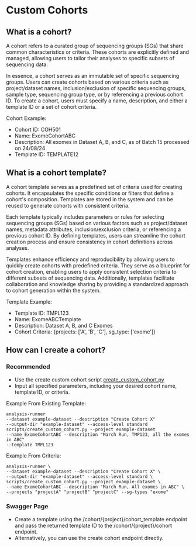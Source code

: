 

# Custom Cohorts 

## What is a cohort?

A cohort refers to a curated group of sequencing groups (SGs) that share common characteristics or criteria. These cohorts are explicitly defined and managed, allowing users to tailor their analyses to specific subsets of sequencing data.

In essence, a cohort serves as an immutable set of specific sequencing groups. Users can create cohorts based on various criteria such as project/dataset names, inclusion/exclusion of specific sequencing groups, sample type, sequencing group type, or by referencing a previous cohort ID.
To create a cohort, users must specify a name, description, and either a template ID or a set of cohort criteria.

Cohort Example:

* Cohort ID: COH501
* Name: ExomeCohortABC
* Description: All exomes in Dataset A, B, and C, as of Batch 15 processed on 24/08/24
* Template ID: TEMPLATE12


## What is a cohort template?

A cohort template serves as a predefined set of criteria used for creating cohorts. It encapsulates the specific conditions or filters that define a cohort's composition. Templates are stored in the system and can be reused to generate cohorts with consistent criteria.

Each template typically includes parameters or rules for selecting sequencing groups (SGs) based on various factors such as project/dataset names, metadata attributes, inclusion/exclusion criteria, or referencing a previous cohort ID. By defining templates, users can streamline the cohort creation process and ensure consistency in cohort definitions across analyses.

Templates enhance efficiency and reproducibility by allowing users to quickly create cohorts with predefined criteria. They serve as a blueprint for cohort creation, enabling users to apply consistent selection criteria to different subsets of sequencing data. Additionally, templates facilitate collaboration and knowledge sharing by providing a standardized approach to cohort generation within the system.

Template Example:

* Template ID: TMPL123
* Name: ExomeABCTemplate
* Description: Dataset A, B, and C Exomes
* Cohort Criteria: {projects: ['A', 'B', 'C'], sg_type: ['exome']}


## How can I create a cohort?

### Recommended

* Use the create custom cohort script [create_custom_cohort.py](https://github.com/populationgenomics/metamist/blob/dev/scripts/create_custom_cohort.py)
* Input all specified parameters, including your desired cohort name, template ID, or criteria.

Example From Existing Template:

```shell 
analysis-runner 
--dataset example-dataset --description "Create Cohort X"
--output-dir "example-dataset" --access-level standard 
scripts/create_custom_cohort.py --project example-dataset 
--name ExomeCohortABC --description "March Run, TMP123, all the exomes in ABC" 
--template TMPL123
```

Example From Criteria:

```shell
analysis-runner \
--dataset example-dataset --description "Create Cohort X" \
--output-dir "example-dataset" --access-level standard \
scripts/create_custom_cohort.py --project example-dataset \
--name ExomeCohortABC --description "March Run, All exomes in ABC" \
--projects "projectA" "projectB" "projectC" --sg-types "exome"
```

### Swagger Page

* Create a template using the /cohort/{project}/cohort_template endpoint and pass the returned template ID to the /cohort/{project}/cohort endpoint. 
* Alternatively, you can use the create cohort endpoint directly.